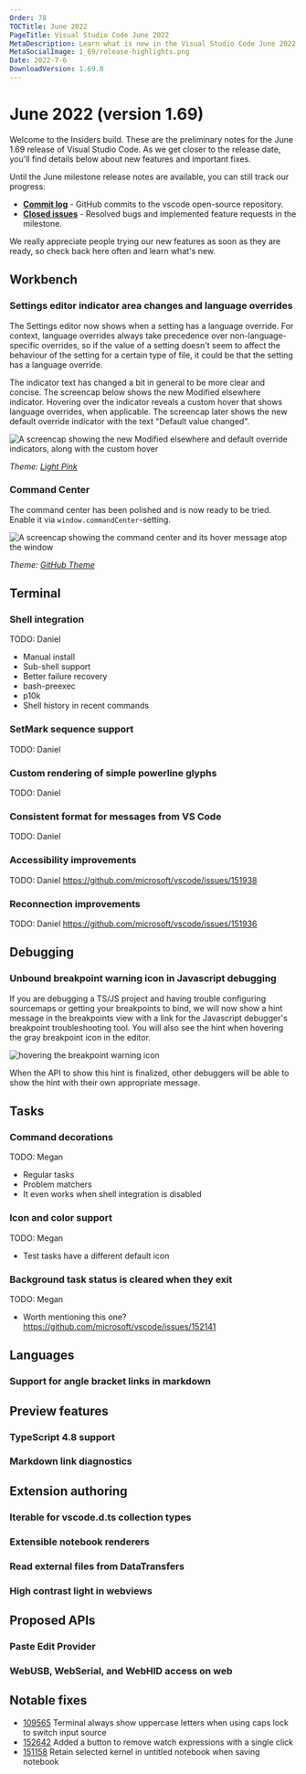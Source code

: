 ```yaml
---
Order: 78
TOCTitle: June 2022
PageTitle: Visual Studio Code June 2022
MetaDescription: Learn what is new in the Visual Studio Code June 2022 Release (1.69)
MetaSocialImage: 1_69/release-highlights.png
Date: 2022-7-6
DownloadVersion: 1.69.0
---
```

# June 2022 (version 1.69)

<!-- DOWNLOAD_LINKS_PLACEHOLDER -->

Welcome to the Insiders build. These are the preliminary notes for the June 1.69 release of Visual Studio Code. As we get closer to the release date, you'll find details below about new features and important fixes.

Until the June milestone release notes are available, you can still track our progress:

* **[Commit log](https://github.com/Microsoft/vscode/commits/main)** - GitHub commits to the vscode open-source repository.
* **[Closed issues](https://github.com/Microsoft/vscode/issues?q=is%3Aissue+milestone%3A%22June+2022%22+is%3Aclosed)** - Resolved bugs and implemented feature requests in the milestone.

We really appreciate people trying our new features as soon as they are ready, so check back here often and learn what's new.

## Workbench

### Settings editor indicator area changes and language overrides

The Settings editor now shows when a setting has a language override. For context, language overrides always take precedence over non-language-specific overrides, so if the value of a setting doesn't seem to affect the behaviour of the setting for a certain type of file, it could be that the setting has a language override.

The indicator text has changed a bit in general to be more clear and concise. The screencap below shows the new Modified elsewhere indicator. Hovering over the indicator reveals a custom hover that shows language overrides, when applicable. The screencap later shows the new default override indicator with the text "Default value changed".

![A screencap showing the new Modified elsewhere and default override indicators, along with the custom hover](images/1_69/settings-editor-new-indicators.gif)

_Theme: [Light Pink](https://marketplace.visualstudio.com/items?itemName=mgwg.light-pink-theme)_

### Command Center

The command center has been polished and is now ready to be tried. Enable it via `window.commandCenter`-setting.

![A screencap showing the command center and its hover message atop the window](images/1_69/cc-polish.png)

_Theme: [GitHub Theme](https://marketplace.visualstudio.com/items?itemName=GitHub.github-vscode-theme)_

## Terminal

### Shell integration

TODO: Daniel
- Manual install
- Sub-shell support
- Better failure recovery
- bash-preexec
- p10k
- Shell history in recent commands

### SetMark sequence support

TODO: Daniel

### Custom rendering of simple powerline glyphs

TODO: Daniel

### Consistent format for messages from VS Code

TODO: Daniel

### Accessibility improvements

TODO: Daniel https://github.com/microsoft/vscode/issues/151938

### Reconnection improvements

TODO: Daniel https://github.com/microsoft/vscode/issues/151936

## Debugging

### Unbound breakpoint warning icon in Javascript debugging

If you are debugging a TS/JS project and having trouble configuring sourcemaps or getting your breakpoints to bind, we will now show a hint message in the breakpoints view with a link for the Javascript debugger's breakpoint troubleshooting tool. You will also see the hint when hovering the gray breakpoint icon in the editor.

![hovering the breakpoint warning icon](images/1_69/bp-hover.png)

When the API to show this hint is finalized, other debuggers will be able to show the hint with their own appropriate message.


## Tasks

### Command decorations

TODO: Megan
- Regular tasks
- Problem matchers
- It even works when shell integration is disabled

### Icon and color support

TODO: Megan
- Test tasks have a different default icon

### Background task status is cleared when they exit

TODO: Megan
- Worth mentioning this one? https://github.com/microsoft/vscode/issues/152141

## Languages

### Support for angle bracket links in markdown

<!-- TODO: mjbvz -->

## Preview features

### TypeScript 4.8 support

<!-- TODO: mjbvz -->

### Markdown link diagnostics

<!-- TODO: mjbvz -->

## Extension authoring

### Iterable for vscode.d.ts collection types

<!-- TODO: mjbvz -->

### Extensible notebook renderers

<!-- TODO: mjbvz -->

### Read external files from DataTransfers

<!-- TODO: mjbvz -->

### High contrast light in webviews

<!-- TODO: mjbvz -->

## Proposed APIs

### Paste Edit Provider

<!-- TODO: mjbvz -->

### WebUSB, WebSerial, and WebHID access on web

<!-- TODO: mjbvz -->


## Notable fixes

* [109565](https://github.com/microsoft/vscode/issues/109565) Terminal always show uppercase letters when using caps lock to switch input source
* [152642](https://github.com/microsoft/vscode/issues/152642) Added a button to remove watch expressions with a single click
* [151158](https://github.com/microsoft/vscode/issues/151158) Retain selected kernel in untitled notebook when saving notebook

<!-- In-product release notes styles.  Do not modify without also modifying regex in gulpfile.common.js -->
<a id="scroll-to-top" role="button" title="Scroll to top" aria-label="scroll to top" href="#"><span class="icon"></span></a>
<link rel="stylesheet" type="text/css" href="css/inproduct_releasenotes.css"/>
